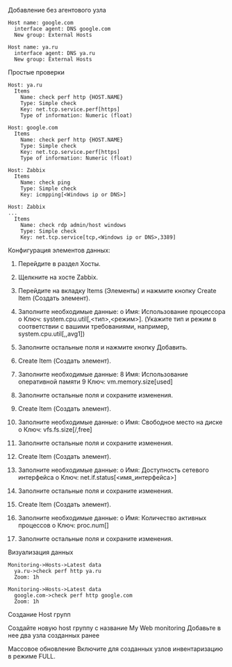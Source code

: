 Добавление без агентового узла 

```
Host name: google.com
  interface agent: DNS google.com
  New group: External Hosts
```

```
Host name: ya.ru
  interface agent: DNS ya.ru
  New group: External Hosts
```



Простые проверки

```
Host: ya.ru
  Items 
    Name: check perf http {HOST.NAME}
    Type: Simple check
    Key: net.tcp.service.perf[https]
    Type of information: Numeric (float)

```
```
Host: google.com
  Items 
    Name: check perf http {HOST.NAME}
    Type: Simple check
    Key: net.tcp.service.perf[https]
    Type of information: Numeric (float)

```
```
Host: Zabbix
  Items
    Name: check ping
    Type: Simple check
    Key: icmpping[<Windows ip or DNS>]

```

```
Host: Zabbix
...
  Items
    Name: check rdp admin/host windows
    Type: Simple check
    Key: net.tcp.service[tcp,<Windows ip or DNS>,3389]
```
Конфигурация элементов данных:

1.	Перейдите в раздел  Хосты.
2.	Щелкните на хосте Zabbix.
3.	Перейдите на вкладку Items (Элементы) и нажмите кнопку Create Item (Создать элемент).
4.	Заполните необходимые данные:
o	Имя: Использование процессора
o	Ключ: system.cpu.util[,<тип>,<режим>]. (Укажите тип и режим в соответствии с вашими требованиями, например, system.cpu.util[,,avg1])
5.	Заполните остальные поля и нажмите кнопку Добавить.

6.	Create Item (Создать элемент).
7.	Заполните необходимые данные:
8	Имя: Использование оперативной памяти
9	Ключ: vm.memory.size[used]
10.	Заполните остальные поля и сохраните изменения.

11.	 Create Item (Создать элемент).
12.	Заполните необходимые данные:
o	Имя: Свободное место на диске
o	Ключ: vfs.fs.size[/,free]
13.	Заполните остальные поля и сохраните изменения.

14.	 Create Item (Создать элемент).
15.	Заполните необходимые данные:
o	Имя: Доступность сетевого интерфейса
o	Ключ: net.if.status[<имя_интерфейса>]
16.	Заполните остальные поля и сохраните изменения.

17. Create Item (Создать элемент).
18.	Заполните необходимые данные:
o	Имя: Количество активных процессов
o	Ключ: proc.num[]
19.	Заполните остальные поля и сохраните изменения.



Визуализация данных

```
Monitoring->Hosts->Latest data
  ya.ru->check perf http ya.ru
  Zoom: 1h
```
```
Monitoring->Hosts->Latest data
  google.com->check perf http google.com
  Zoom: 1h
```
Создание Host групп

Создайте новую host группу с название My Web monitoring
Добавьте в нее два узла созданных ранее


Массовое обновление
Включите для созданных узлов инвентаризацию в режиме FULL.
